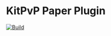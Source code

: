 # KitPvP Paper Plugin
[![Build](https://github.com/Chaosdave34/KitPvP/actions/workflows/build.yml/badge.svg)](https://github.com/Chaosdave34/KitPvP/actions/workflows/build.yml)
